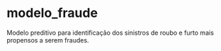 # modelo_fraude
Modelo preditivo para identificação dos sinistros de roubo e furto mais propensos a serem fraudes.
